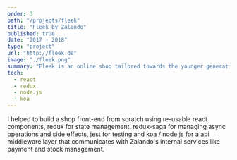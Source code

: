 ```yaml
---
order: 3
path: "/projects/fleek"
title: "Fleek by Zalando"
published: true
date: "2017 - 2018"
type: "project"
url: "http://fleek.de"
image: "./fleek.png"
summary: "Fleek is an online shop tailored towards the younger generation. We focused primarily on a mobile Instagram like experience."
tech:
  - react
  - redux
  - node.js
  - koa
---
```


I helped to build a shop front-end from scratch using re-usable react components, redux for state management, redux-saga for managing async operations and side effects, jest for testing and koa / node.js for a api middleware layer that communicates with
Zalando's internal services like payment and stock management.
